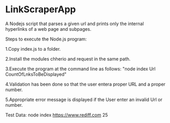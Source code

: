 # LinkScraperApp
A Nodejs script that parses a given url and prints  only the internal hyperlinks of a web page and subpages.


Steps to execute the Node.js program:

1.Copy index.js to a folder.

2.Install the modules chherio and request in the same path.

3.Execute the program at the command line as follows:
  "node index Url CountOfLnksToBeDisplayed"
  
4.Validation has been done so that the user entera proper URL and a proper number.

5.Appropriate error message is displayed if the User enter an invalid Url or number.
  
Test Data:
  node index https://www.rediff.com 25
  
